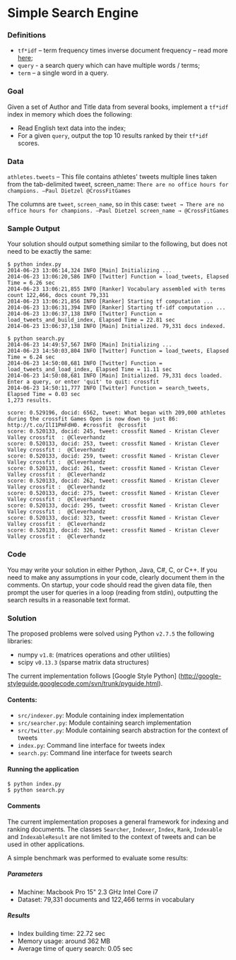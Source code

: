 # Simple Search Engine

### Definitions
- `tf*idf` – term frequency times inverse document frequency – read more [here](http://en.wikipedia.org/wiki/Tf%E2%80%93idf);
- `query` - a search query which can have multiple words / terms;
- `term` – a single word in a query.

### Goal
Given a set of Author and Title data from several books, implement a `tf*idf` index in memory which does the following:
- Read English text data into the index;
- For a given `query`, output the top 10 results ranked by their `tf*idf` scores.

### Data
`athletes.tweets` – This file contains athletes' tweets multiple lines taken from the tab-delimited tweet, screen_name: `There are no office hours for champions. —Paul Dietzel	@CrossFitGames`

The columns are `tweet`, `screen_name`, so in this case:
`tweet → There are no office hours for champions. —Paul Dietzel screen_name → @CrossFitGames`

### Sample Output
Your solution should output something similar to the following, but does not need to be exactly the same:

```
$ python index.py
2014-06-23 13:06:14,324 INFO [Main] Initializing ...
2014-06-23 13:06:20,586 INFO [Twitter] Function = load_tweets, Elapsed Time = 6.26 sec
2014-06-23 13:06:21,855 INFO [Ranker] Vocabulary assembled with terms count 122,466, docs count 79,331
2014-06-23 13:06:21,856 INFO [Ranker] Starting tf computation ...
2014-06-23 13:06:31,394 INFO [Ranker] Starting tf-idf computation ...
2014-06-23 13:06:37,138 INFO [Twitter] Function = load_tweets_and_build_index, Elapsed Time = 22.81 sec
2014-06-23 13:06:37,138 INFO [Main] Initialized. 79,331 docs indexed.

$ python search.py
2014-06-23 14:49:57,567 INFO [Main] Initializing ...
2014-06-23 14:50:03,804 INFO [Twitter] Function = load_tweets, Elapsed Time = 6.24 sec
2014-06-23 14:50:08,681 INFO [Twitter] Function = load_tweets_and_load_index, Elapsed Time = 11.11 sec
2014-06-23 14:50:08,681 INFO [Main] Initialized. 79,331 docs loaded.
Enter a query, or enter 'quit' to quit: crossfit
2014-06-23 14:50:11,777 INFO [Twitter] Function = search_tweets, Elapsed Time = 0.03 sec
1,273 results.

score: 0.529196, docid: 6562, tweet: What began with 209,000 athletes during the crossfit Games Open is now down to just 86: http://t.co/IlI1PmFdH0. #crossfit	@crossfit
score: 0.520133, docid: 245, tweet: crossfit Named - Kristan Clever  Valley crossfit  :	@Cleverhandz
score: 0.520133, docid: 253, tweet: crossfit Named - Kristan Clever  Valley crossfit :	@Cleverhandz
score: 0.520133, docid: 259, tweet: crossfit Named - Kristan Clever  Valley crossfit :	@Cleverhandz
score: 0.520133, docid: 261, tweet: crossfit Named - Kristan Clever  Valley crossfit :	@Cleverhandz
score: 0.520133, docid: 262, tweet: crossfit Named - Kristan Clever  Valley crossfit :	@Cleverhandz
score: 0.520133, docid: 275, tweet: crossfit Named - Kristan Clever  Valley crossfit :	@Cleverhandz
score: 0.520133, docid: 295, tweet: crossfit Named - Kristan Clever  Valley crossfit :	@Cleverhandz
score: 0.520133, docid: 323, tweet: crossfit Named - Kristan Clever  Valley crossfit :	@Cleverhandz
score: 0.520133, docid: 326, tweet: crossfit Named - Kristan Clever  Valley crossfit :	@Cleverhandz
```

### Code
You may write your solution in either Python, Java, C#, C, or C++. If you need to make any assumptions in your code, clearly document them in the comments. On startup, your code should read the given data file, then prompt the user for queries in a loop (reading from stdin), outputting the search results in a reasonable text format.

### Solution

The proposed problems were solved using Python `v2.7.5` the following libraries:

- numpy `v1.8`: (matrices operations and other utilities)
- scipy `v0.13.3` (sparse matrix data structures)

The current implementation follows [Google Style Python]
(http://google-styleguide.googlecode.com/svn/trunk/pyguide.html).

#### Contents:
 - `src/indexer.py`: Module containing index implementation
 - `src/searcher.py`: Module containing search implementation
 - `src/twitter.py`: Module containing search abstraction for the context of tweets
 - `index.py`: Command line interface for tweets index
 - `search.py`: Command line interface for tweets search

#### Running the application
    $ python index.py
    $ python search.py

#### Comments
The current implementation proposes a general framework for indexing and ranking documents. The classes `Searcher`, `Indexer`, `Index`, `Rank`, `Indexable` and `IndexableResult` are not limited to the context of tweets and can be used in other applications.

A simple benchmark was performed to evaluate some results:

##### Parameters
- Machine: Macbook Pro 15" 2.3 GHz Intel Core i7
- Dataset: 79,331 documents and 122,466 terms in vocabulary

##### Results
- Index building time: 22.72 sec
- Memory usage: around 362 MB
- Average time of query search: 0.05 sec
